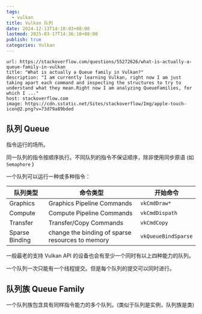 ```yaml
---
tags:
  - vulkan
title: Vulkan 队列
date: 2024-12-13T14:10:03+08:00
lastmod: 2025-03-17T14:36:10+08:00
publish: true
categories: Vulkan
---
```



```cardlink
url: https://stackoverflow.com/questions/55272626/what-is-actually-a-queue-family-in-vulkan
title: "What is actually a Queue family in Vulkan?"
description: "I am currently learning Vulkan, right now I am just taking apart each command and inspecting the structures to try to understand what they mean.Right now I am analyzing QueueFamilies, for which I ..."
host: stackoverflow.com
image: https://cdn.sstatic.net/Sites/stackoverflow/Img/apple-touch-icon@2.png?v=73d79a89bded
```

## 队列 Queue

指令运行的场所。

同一队列的指令按顺序执行。不同队列的指令不保证顺序，除非使用同步原语 (如 `Semaphore` )

一个队列可以运行一种或多种指令：

| 队列类型           | 命令类型                                             | 开始命令                |
| -------------- | ------------------------------------------------ | ------------------- |
| Graphics       | Graphics Pipeline Commands                       | `vkCmdDraw*`        |
| Compute        | Compute Pipeline Commands                        | `vkCmdDispath`      |
| Transfer       | Transfer/Copy Commands                           | `vkCmdCopy`         |
| Sparse Binding | change the binding of sparse resources to memory | `vkQueueBindSparse` |

一般最老的支持 Vulkan API 的设备也会有至少一个同时有以上四种能力的队列。

一个队列一次只能有一个线程提交。但是每个队列的提交可以同时进行。

## 队列族 Queue Family

一个队列族包含具有同样指令能力的多个队列。(类似于队列是实例，队列族是类)

